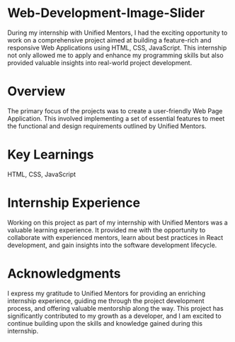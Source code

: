 # Web-Development-Image-Slider
During my internship with Unified Mentors, I had the exciting opportunity to work on a comprehensive project aimed at building a feature-rich and responsive Web Applications using HTML, CSS, JavaScript. This internship not only allowed me to apply and enhance my programming skills but also provided valuable insights into real-world project development.
# Overview
The primary focus of the projects was to create a user-friendly Web Page Application. This involved implementing a set of essential features to meet the functional and design requirements outlined by Unified Mentors.
# Key Learnings
HTML, CSS, JavaScript
#  Internship Experience
Working on this project as part of my internship with Unified Mentors was a valuable learning experience. It provided me with the opportunity to collaborate with experienced mentors, learn about best practices in React development, and gain insights into the software development lifecycle.
#  Acknowledgments
I express my gratitude to Unified Mentors for providing an enriching internship experience, guiding me through the project development process, and offering valuable mentorship along the way. This project has significantly contributed to my growth as a developer, and I am excited to continue building upon the skills and knowledge gained during this internship.
